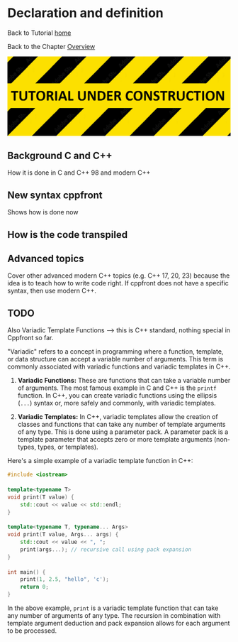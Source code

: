 # Declaration and definition


Back to Tutorial [home](../readme.md)

Back to the Chapter [Overview](Overview.md)

![](../TutorialUnderConstruction.png)

## Background C and C++

How it is done in C and C++ 98 and modern C++

## New syntax cppfront

Shows how is done now


## How is the code transpiled

## Advanced topics

Cover other advanced modern C++ topics (e.g. C++ 17, 20, 23) because the idea is to teach how to write code right.
If cppfront does not have a specific syntax, then use modern C++.

## TODO

Also Variadic Template Functions --> this is C++ standard, nothing special in Cppfront so far.

"Variadic" refers to a concept in programming where a function, template, or data structure can accept a variable number of arguments. This term is commonly associated with variadic functions and variadic templates in C++.

1. **Variadic Functions:** These are functions that can take a variable number of arguments. The most famous example in C and C++ is the `printf` function. In C++, you can create variadic functions using the ellipsis (`...`) syntax or, more safely and commonly, with variadic templates.

2. **Variadic Templates:** In C++, variadic templates allow the creation of classes and functions that can take any number of template arguments of any type. This is done using a parameter pack. A parameter pack is a template parameter that accepts zero or more template arguments (non-types, types, or templates). 

Here's a simple example of a variadic template function in C++:

```cpp
#include <iostream>

template<typename T>
void print(T value) {
    std::cout << value << std::endl;
}

template<typename T, typename... Args>
void print(T value, Args... args) {
    std::cout << value << ", ";
    print(args...); // recursive call using pack expansion
}

int main() {
    print(1, 2.5, "hello", 'c');
    return 0;
}
```

In the above example, `print` is a variadic template function that can take any number of arguments of any type. The recursion in combination with template argument deduction and pack expansion allows for each argument to be processed.
